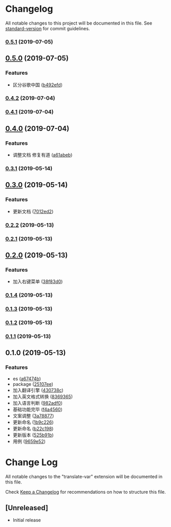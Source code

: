 # Changelog

All notable changes to this project will be documented in this file. See [standard-version](https://github.com/conventional-changelog/standard-version) for commit guidelines.

### [0.5.1](https://github.com/SvenZhao/var-translation/compare/v0.5.0...v0.5.1) (2019-07-05)



## [0.5.0](https://github.com/SvenZhao/var-translation/compare/v0.4.2...v0.5.0) (2019-07-05)


### Features

* 区分谷歌中国 ([b492efd](https://github.com/SvenZhao/var-translation/commit/b492efd))



### [0.4.2](https://github.com/SvenZhao/var-translation/compare/v0.4.1...v0.4.2) (2019-07-04)



### [0.4.1](https://github.com/SvenZhao/var-translation/compare/v0.4.0...v0.4.1) (2019-07-04)



## [0.4.0](https://github.com/SvenZhao/var-translation/compare/v0.3.1...v0.4.0) (2019-07-04)


### Features

* 调整文档 修复有道 ([a61abeb](https://github.com/SvenZhao/var-translation/commit/a61abeb))



### [0.3.1](https://github.com/SvenZhao/var-translation/compare/v0.3.0...v0.3.1) (2019-05-14)



## [0.3.0](https://github.com/SvenZhao/var-translation/compare/v0.2.2...v0.3.0) (2019-05-14)


### Features

* 更新文档 ([7012ed2](https://github.com/SvenZhao/var-translation/commit/7012ed2))



### [0.2.2](https://github.com/SvenZhao/var-translation/compare/v0.2.1...v0.2.2) (2019-05-13)



### [0.2.1](https://github.com/SvenZhao/var-translation/compare/v0.2.0...v0.2.1) (2019-05-13)



## [0.2.0](https://github.com/SvenZhao/var-translation/compare/v0.1.4...v0.2.0) (2019-05-13)


### Features

* 加入右键菜单 ([38f83d0](https://github.com/SvenZhao/var-translation/commit/38f83d0))



### [0.1.4](https://github.com/SvenZhao/var-translation/compare/v0.1.3...v0.1.4) (2019-05-13)



### [0.1.3](https://github.com/SvenZhao/var-translation/compare/v0.1.2...v0.1.3) (2019-05-13)



### [0.1.2](https://github.com/SvenZhao/var-translation/compare/v0.1.1...v0.1.2) (2019-05-13)



### [0.1.1](https://github.com/SvenZhao/var-translation/compare/v0.1.0...v0.1.1) (2019-05-13)



## 0.1.0 (2019-05-13)


### Features

* es ([a67474b](https://github.com/SvenZhao/var-translation/commit/a67474b))
* package ([25107ee](https://github.com/SvenZhao/var-translation/commit/25107ee))
* 加入翻译引擎 ([430738c](https://github.com/SvenZhao/var-translation/commit/430738c))
* 加入英文格式转换 ([8369365](https://github.com/SvenZhao/var-translation/commit/8369365))
* 加入语言判断 ([982adf0](https://github.com/SvenZhao/var-translation/commit/982adf0))
* 基础功能完毕 ([f4a4560](https://github.com/SvenZhao/var-translation/commit/f4a4560))
* 文案调整 ([3a78877](https://github.com/SvenZhao/var-translation/commit/3a78877))
* 更新命名 ([1b9c226](https://github.com/SvenZhao/var-translation/commit/1b9c226))
* 更新命名 ([b22c198](https://github.com/SvenZhao/var-translation/commit/b22c198))
* 更新版本 ([525b91b](https://github.com/SvenZhao/var-translation/commit/525b91b))
* 用例 ([9659e52](https://github.com/SvenZhao/var-translation/commit/9659e52))



# Change Log

All notable changes to the "translate-var" extension will be documented in this file.

Check [Keep a Changelog](http://keepachangelog.com/) for recommendations on how to structure this file.

## [Unreleased]

- Initial release